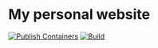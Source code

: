 # My personal website

[![Publish Containers](https://github.com/njfamirm/blog/actions/workflows/publish-container.yml/badge.svg)](https://github.com/njfamirm/blog/actions/workflows/publish-container.yml) [![Build](https://github.com/njfamirm/blog/actions/workflows/build.yaml/badge.svg)](https://github.com/njfamirm/blog/actions/workflows/build.yaml)
